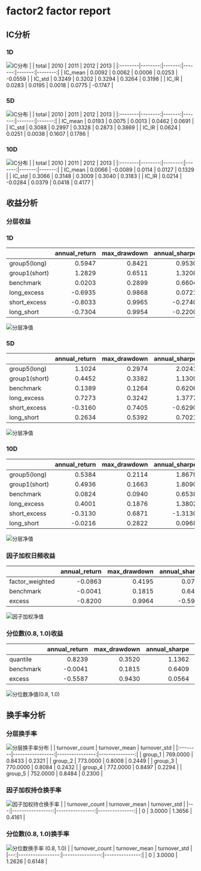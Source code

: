# factor2 factor report
## IC分析
### 1D
![IC分布](IC/factor2_1D.png)
|         |   total |   2010 |   2011 |   2012 |    2013 |
|:--------|--------:|-------:|-------:|-------:|--------:|
| IC_mean |  0.0092 | 0.0062 | 0.0006 | 0.0253 | -0.0559 |
| IC_std  |  0.3249 | 0.3202 | 0.3294 | 0.3264 |  0.3198 |
| IC_IR   |  0.0283 | 0.0195 | 0.0018 | 0.0775 | -0.1747 |

### 5D
![IC分布](IC/factor2_5D.png)
|         |   total |   2010 |   2011 |   2012 |   2013 |
|:--------|--------:|-------:|-------:|-------:|-------:|
| IC_mean |  0.0193 | 0.0075 | 0.0013 | 0.0462 | 0.0691 |
| IC_std  |  0.3088 | 0.2997 | 0.3328 | 0.2873 | 0.3869 |
| IC_IR   |  0.0624 | 0.0251 | 0.0038 | 0.1607 | 0.1786 |

### 10D
![IC分布](IC/factor2_10D.png)
|         |   total |    2010 |   2011 |   2012 |   2013 |
|:--------|--------:|--------:|-------:|-------:|-------:|
| IC_mean |  0.0066 | -0.0089 | 0.0114 | 0.0127 | 0.1329 |
| IC_std  |  0.3066 |  0.3148 | 0.3009 | 0.3040 | 0.3183 |
| IC_IR   |  0.0214 | -0.0284 | 0.0379 | 0.0418 | 0.4177 |

## 收益分析
### 分层收益
### 1D
|               |   annual_return |   max_drawdown |   annual_sharpe |   annual_calmar |   win_rate |   avg_win_return |   avg_loss_return |   profit_loss_ratio |   annual_volatility |   annual_downside_deviation |   annual_sortino |
|:--------------|----------------:|---------------:|----------------:|----------------:|-----------:|-----------------:|------------------:|--------------------:|--------------------:|----------------------------:|-----------------:|
| group5(long)  |          0.5947 |         0.8421 |          0.9530 |         11.2114 |     0.5234 |           0.0442 |           -0.0404 |              1.0927 |              1.0205 |                      0.6615 |           1.4701 |
| group1(short) |          1.2829 |         0.6511 |          1.3208 |         31.2800 |     0.4994 |           0.0478 |           -0.0376 |              1.2719 |              0.9644 |                      0.5197 |           2.4513 |
| benchmark     |          0.0203 |         0.2899 |          0.6604 |          1.1093 |     0.4930 |           0.0708 |           -0.0622 |              1.1392 |              1.2968 |                      0.7104 |           1.2055 |
| long_excess   |         -0.6935 |         0.9868 |          0.0721 |        -11.1563 |     0.4918 |           0.0801 |           -0.0766 |              1.0457 |              1.6087 |                      0.9615 |           0.1207 |
| short_excess  |         -0.8033 |         0.9965 |         -0.2740 |        -12.7968 |     0.4918 |           0.0753 |           -0.0761 |              0.9892 |              1.5231 |                      1.0104 |          -0.4131 |
| long_short    |         -0.7304 |         0.9954 |         -0.2200 |        -11.6485 |     0.4994 |           0.0576 |           -0.0599 |              0.9626 |              1.3696 |                      1.0911 |          -0.2762 |

![分层净值](net_value/factor2_1D.png)
### 5D
|               |   annual_return |   max_drawdown |   annual_sharpe |   annual_calmar |   win_rate |   avg_win_return |   avg_loss_return |   profit_loss_ratio |   annual_volatility |   annual_downside_deviation |   annual_sortino |
|:--------------|----------------:|---------------:|----------------:|----------------:|-----------:|-----------------:|------------------:|--------------------:|--------------------:|----------------------------:|-----------------:|
| group5(long)  |          1.1024 |         0.2974 |          2.0241 |         58.8374 |     0.5439 |           0.0206 |           -0.0174 |              1.1848 |              0.4082 |                      0.2130 |           3.8794 |
| group1(short) |          0.4452 |         0.3382 |          1.1309 |         20.8949 |     0.5146 |           0.0201 |           -0.0177 |              1.1375 |              0.3940 |                      0.2287 |           1.9477 |
| benchmark     |          0.1389 |         0.1264 |          0.6206 |         17.4538 |     0.4879 |           0.0145 |           -0.0125 |              1.1570 |              0.2667 |                      0.1409 |           1.1748 |
| long_excess   |          0.7273 |         0.3242 |          1.3777 |         35.6129 |     0.5045 |           0.0258 |           -0.0210 |              1.2298 |              0.4795 |                      0.2517 |           2.6249 |
| short_excess  |         -0.3160 |         0.7405 |         -0.6290 |         -6.7742 |     0.4917 |           0.0216 |           -0.0231 |              0.9357 |              0.4452 |                      0.2856 |          -0.9805 |
| long_short    |          0.2634 |         0.5392 |          0.7021 |          7.7561 |     0.5172 |           0.0271 |           -0.0259 |              1.0464 |              0.5421 |                      0.3355 |           1.1346 |

![分层净值](net_value/factor2_5D.png)
### 10D
|               |   annual_return |   max_drawdown |   annual_sharpe |   annual_calmar |   win_rate |   avg_win_return |   avg_loss_return |   profit_loss_ratio |   annual_volatility |   annual_downside_deviation |   annual_sortino |
|:--------------|----------------:|---------------:|----------------:|----------------:|-----------:|-----------------:|------------------:|--------------------:|--------------------:|----------------------------:|-----------------:|
| group5(long)  |          0.5384 |         0.2114 |          1.8679 |         40.4241 |     0.5077 |           0.0131 |           -0.0098 |              1.3362 |              0.2469 |                      0.1221 |           3.7784 |
| group1(short) |          0.4936 |         0.1663 |          1.8090 |         47.1322 |     0.5192 |           0.0126 |           -0.0100 |              1.2526 |              0.2374 |                      0.1294 |           3.3191 |
| benchmark     |          0.0824 |         0.0940 |          0.6538 |         13.9123 |     0.4987 |           0.0074 |           -0.0066 |              1.1112 |              0.1350 |                      0.0720 |           1.2255 |
| long_excess   |          0.4001 |         0.1876 |          1.3802 |         33.8535 |     0.5026 |           0.0143 |           -0.0115 |              1.2455 |              0.2702 |                      0.1416 |           2.6347 |
| short_excess  |         -0.3130 |         0.6871 |         -1.3130 |         -7.2309 |     0.4885 |           0.0118 |           -0.0139 |              0.8474 |              0.2599 |                      0.1794 |          -1.9019 |
| long_short    |         -0.0216 |         0.2822 |          0.0968 |         -1.2175 |     0.4846 |           0.0162 |           -0.0150 |              1.0809 |              0.3280 |                      0.2052 |           0.1548 |

![分层净值](net_value/factor2_10D.png)
### 因子加权日频收益
|                 |   annual_return |   max_drawdown |   annual_sharpe |   annual_calmar |   win_rate |   avg_win_return |   avg_loss_return |   profit_loss_ratio |   annual_volatility |   annual_downside_deviation |   annual_sortino |
|:----------------|----------------:|---------------:|----------------:|----------------:|-----------:|-----------------:|------------------:|--------------------:|--------------------:|----------------------------:|-----------------:|
| factor_weighted |         -0.0863 |         0.4195 |          0.0722 |         -3.2643 |     0.5427 |           0.0210 |           -0.0246 |              0.8544 |              0.4957 |                      0.4371 |           0.0819 |
| benchmark       |         -0.0041 |         0.1815 |          0.6409 |         -0.3591 |     0.4944 |           0.0704 |           -0.0623 |              1.1297 |              1.2946 |                      0.7106 |           1.1677 |
| excess          |         -0.8200 |         0.9964 |         -0.5929 |        -13.0637 |     0.5019 |           0.0643 |           -0.0711 |              0.9042 |              1.3390 |                      0.8479 |          -0.9363 |

![因子加权净值](net_value/factor2_factor_weighted.png)
### 分位数(0.8, 1.0)收益
|           |   annual_return |   max_drawdown |   annual_sharpe |   annual_calmar |   win_rate |   avg_win_return |   avg_loss_return |   profit_loss_ratio |   annual_volatility |   annual_downside_deviation |   annual_sortino |
|:----------|----------------:|---------------:|----------------:|----------------:|-----------:|-----------------:|------------------:|--------------------:|--------------------:|----------------------------:|-----------------:|
| quantile  |          0.8239 |         0.3520 |          1.1362 |         37.1550 |     0.5399 |           0.0365 |           -0.0342 |              1.0660 |              0.7958 |                      0.5087 |           1.7774 |
| benchmark |         -0.0041 |         0.1815 |          0.6409 |         -0.3591 |     0.4944 |           0.0704 |           -0.0623 |              1.1297 |              1.2946 |                      0.7106 |           1.1677 |
| excess    |         -0.5587 |         0.9430 |          0.0564 |         -9.4040 |     0.4881 |           0.0683 |           -0.0646 |              1.0582 |              1.3399 |                      0.7889 |           0.0958 |

![分位数净值(0.8, 1.0)](net_value/factor2_quantile.png)
## 换手率分析
### 分层换手率
![分层换手率分布](turnover/factor2_group.png)
|         |   turnover_count |   turnover_mean |   turnover_std |
|:--------|-----------------:|----------------:|---------------:|
| group_1 |         769.0000 |          0.8433 |         0.2321 |
| group_2 |         773.0000 |          0.8008 |         0.2449 |
| group_3 |         770.0000 |          0.8084 |         0.2432 |
| group_4 |         772.0000 |          0.8497 |         0.2294 |
| group_5 |         752.0000 |          0.8484 |         0.2300 |

### 因子加权持仓换手率
![因子加权持仓换手率](turnover/factor2_factor_weighted.png)
|    |   turnover_count |   turnover_mean |   turnover_std |
|---:|-----------------:|----------------:|---------------:|
|  0 |           3.0000 |          1.3656 |         0.4161 |

### 分位数(0.8, 1.0)换手率
![分位数换手率 (0.8, 1.0)](turnover/factor2_quantile.png)
|    |   turnover_count |   turnover_mean |   turnover_std |
|---:|-----------------:|----------------:|---------------:|
|  0 |           3.0000 |          1.2626 |         0.6148 |

